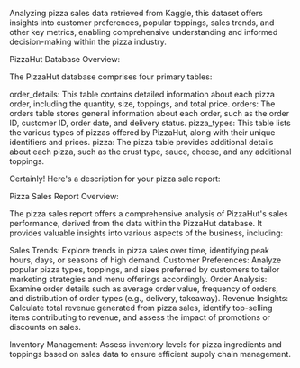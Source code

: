 Analyzing pizza sales data retrieved from Kaggle, this dataset offers insights into customer preferences, popular toppings, sales trends, and other key metrics, enabling comprehensive understanding and informed decision-making within the pizza industry.

PizzaHut Database Overview:

The PizzaHut database comprises four primary tables:

order_details: This table contains detailed information about each pizza order, including the quantity, size, toppings, and total price.
orders: The orders table stores general information about each order, such as the order ID, customer ID, order date, and delivery status.
pizza_types: This table lists the various types of pizzas offered by PizzaHut, along with their unique identifiers and prices.
pizza: The pizza table provides additional details about each pizza, such as the crust type, sauce, cheese, and any additional toppings.



Certainly! Here's a description for your pizza sale report:

Pizza Sales Report Overview:

The pizza sales report offers a comprehensive analysis of PizzaHut's sales performance, derived from the data within the PizzaHut database. It provides valuable insights into various aspects of the business, including:

Sales Trends: Explore trends in pizza sales over time, identifying peak hours, days, or seasons of high demand.
Customer Preferences: Analyze popular pizza types, toppings, and sizes preferred by customers to tailor marketing strategies and menu offerings accordingly.
Order Analysis: Examine order details such as average order value, frequency of orders, and distribution of order types (e.g., delivery, takeaway).
Revenue Insights: Calculate total revenue generated from pizza sales, identify top-selling items contributing to revenue, and assess the impact of promotions or discounts on sales.

Inventory Management: Assess inventory levels for pizza ingredients and toppings based on sales data to ensure efficient supply chain management.

